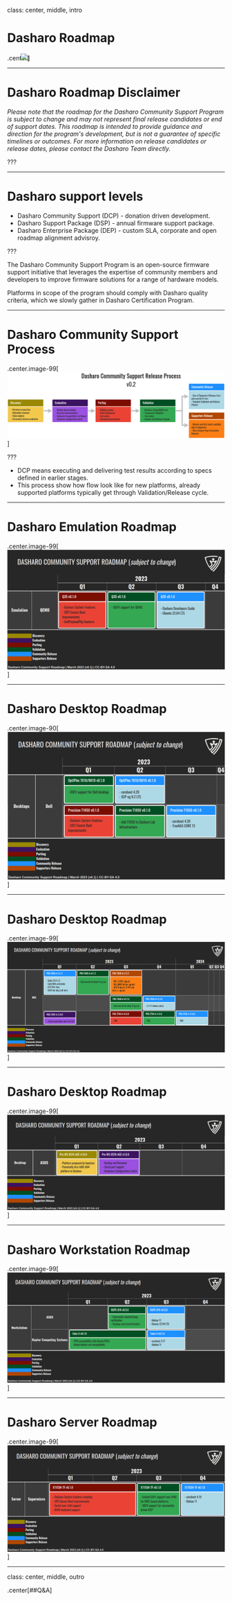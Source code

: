class: center, middle, intro

# Dasharo Roadmap

.center[<img src="remark-templates/dasharo-presentation-template/images/dasharo-sygnet-white.svg" width="150px" style="margin-left:-20px">]

---

# Dasharo Roadmap Disclaimer

_Please note that the roadmap for the Dasharo Community Support Program is
subject to change and may not represent final release candidates or end of
support dates. This roadmap is intended to provide guidance and direction for
the program's development, but is not a guarantee of specific timelines or
outcomes. For more information on release candidates or release dates, please
contact the Dasharo Team directly._

???

---

# Dasharo support levels

* Dasharo Community Support (DCP) - donation driven development.
* Dasharo Support Package (DSP) - annual firmware support package.
* Dasharo Enterprise Package (DEP) - custom SLA, corporate and open roadmap
  alignment advisroy.

???

The Dasharo Community Support Program is an open-source firmware support
initiative that leverages the expertise of community members and developers to
improve firmware solutions for a range of hardware models.

Platforms in scope of the program should comply with Dasharo quality criteria,
which we slowly gather in Dasharo Certification Program.

---

# Dasharo Community Support Process

.center.image-99[![](img/dcs-process-v0.2.png)]

???

* DCP means executing and delivering test results according to specs defined in
  earlier stages.
* This process show how flow look like for new platforms, already supported
  platforms typically get through Validation/Release cycle.

---

# Dasharo Emulation Roadmap

.center.image-99[![](img/dcs_emu_roadmap_v0.1.png)]

---

# Dasharo Desktop Roadmap

.center.image-90[![](img/dcs_desktop_dell_roadmap_v0.1.png)]

---

# Dasharo Desktop Roadmap

.center.image-99[![](img/dcs_desktop_msi_roadmap_v0.1.png)]

---

# Dasharo Desktop Roadmap

.center.image-99[![](img/dcs_desktop_asus_roadmap_v0.1.png)]

---

# Dasharo Workstation Roadmap

.center.image-99[![](img/dcs_workstation_roadmap_v0.1.png)]

---

# Dasharo Server Roadmap

.center.image-99[![](img/dcs_server_roadmap_v0.1.png)]

---
class: center, middle, outro

.center[##Q&A]
